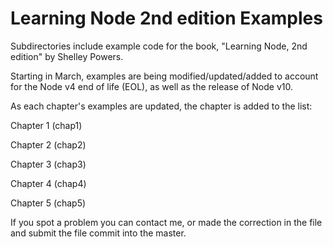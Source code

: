 # Learning Node 2nd edition Examples

Subdirectories include example code for the book, "Learning Node, 2nd edition" by Shelley Powers.

Starting in March, examples are being modified/updated/added to account for the Node v4 end of life (EOL), as well as the release of Node v10. 

As each chapter's examples are updated, the chapter is added to the list:

Chapter 1 (chap1)

Chapter 2 (chap2)

Chapter 3 (chap3)

Chapter 4 (chap4)

Chapter 5 (chap5)

If you spot a problem you can contact me, or made the correction in the file and submit the file commit into the master.

